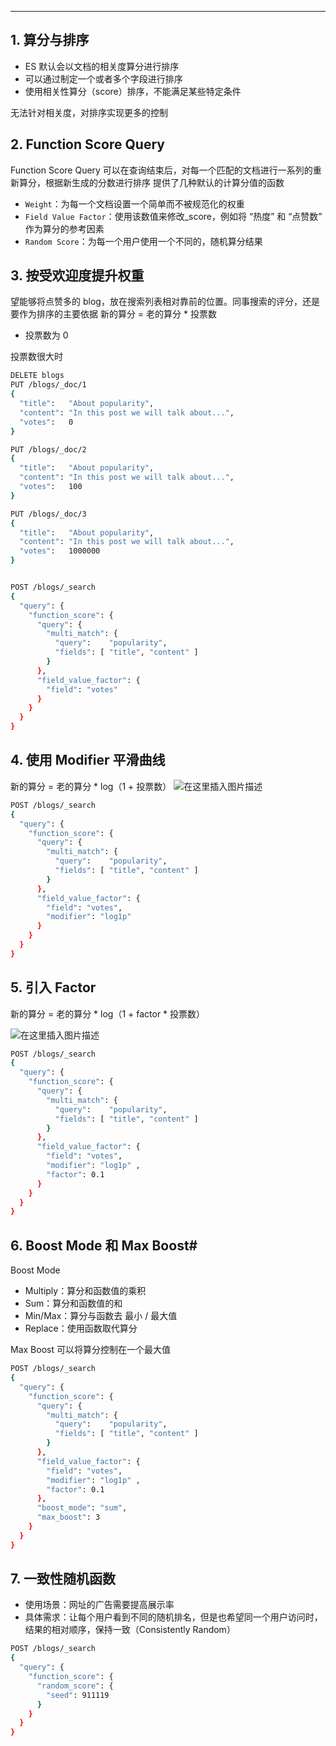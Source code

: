 

-----
## 1. 算分与排序

 - ES 默认会以文档的相关度算分进行排序
 - 可以通过制定一个或者多个字段进行排序
 - 使用相关性算分（score）排序，不能满足某些特定条件

无法针对相关度，对排序实现更多的控制

## 2. Function Score Query
Function Score Query
可以在查询结束后，对每一个匹配的文档进行一系列的重新算分，根据新生成的分数进行排序
提供了几种默认的计算分值的函数

 - `Weight`：为每一个文档设置一个简单而不被规范化的权重
 - `Field Value Factor`：使用该数值来修改_score，例如将 “热度” 和 “点赞数” 作为算分的参考因素
 - `Random Score`：为每一个用户使用一个不同的，随机算分结果


## 3. 按受欢迎度提升权重
望能够将点赞多的 blog，放在搜索列表相对靠前的位置。同事搜索的评分，还是要作为排序的主要依据
新的算分 = 老的算分 * 投票数

 - 投票数为 0

投票数很大时

```bash
DELETE blogs
PUT /blogs/_doc/1
{
  "title":   "About popularity",
  "content": "In this post we will talk about...",
  "votes":   0
}

PUT /blogs/_doc/2
{
  "title":   "About popularity",
  "content": "In this post we will talk about...",
  "votes":   100
}

PUT /blogs/_doc/3
{
  "title":   "About popularity",
  "content": "In this post we will talk about...",
  "votes":   1000000
}


POST /blogs/_search
{
  "query": {
    "function_score": {
      "query": {
        "multi_match": {
          "query":    "popularity",
          "fields": [ "title", "content" ]
        }
      },
      "field_value_factor": {
        "field": "votes"
      }
    }
  }
}
```
## 4. 使用 Modifier 平滑曲线
新的算分 = 老的算分 * log（1 + 投票数）
![在这里插入图片描述](https://img-blog.csdnimg.cn/20210223141059977.png?x-oss-process=image/watermark,type_ZmFuZ3poZW5naGVpdGk,shadow_10,text_aHR0cHM6Ly9ibG9nLmNzZG4ubmV0L3hpeGloYWhhbGVsZWhlaGU=,size_16,color_FFFFFF,t_70)

```bash
POST /blogs/_search
{
  "query": {
    "function_score": {
      "query": {
        "multi_match": {
          "query":    "popularity",
          "fields": [ "title", "content" ]
        }
      },
      "field_value_factor": {
        "field": "votes",
        "modifier": "log1p"
      }
    }
  }
}
```

## 5. 引入 Factor

新的算分 = 老的算分 * log（1 + factor * 投票数）

![在这里插入图片描述](https://img-blog.csdnimg.cn/20210223141253165.png?x-oss-process=image/watermark,type_ZmFuZ3poZW5naGVpdGk,shadow_10,text_aHR0cHM6Ly9ibG9nLmNzZG4ubmV0L3hpeGloYWhhbGVsZWhlaGU=,size_16,color_FFFFFF,t_70)

```bash
POST /blogs/_search
{
  "query": {
    "function_score": {
      "query": {
        "multi_match": {
          "query":    "popularity",
          "fields": [ "title", "content" ]
        }
      },
      "field_value_factor": {
        "field": "votes",
        "modifier": "log1p" ,
        "factor": 0.1
      }
    }
  }
}
```
## 6. Boost Mode 和 Max Boost#
Boost Mode

 - Multiply：算分和函数值的乘积
 - Sum：算分和函数值的和
 - Min/Max：算分与函数去 最小 / 最大值
 - Replace：使用函数取代算分
 
  Max Boost 可以将算分控制在一个最大值

```bash
POST /blogs/_search
{
  "query": {
    "function_score": {
      "query": {
        "multi_match": {
          "query":    "popularity",
          "fields": [ "title", "content" ]
        }
      },
      "field_value_factor": {
        "field": "votes",
        "modifier": "log1p" ,
        "factor": 0.1
      },
      "boost_mode": "sum",
      "max_boost": 3
    }
  }
}


```
## 7. 一致性随机函数

 - 使用场景：网址的广告需要提高展示率
 - 具体需求：让每个用户看到不同的随机排名，但是也希望同一个用户访问时，结果的相对顺序，保持一致（Consistently Random）

```bash
POST /blogs/_search
{
  "query": {
    "function_score": {
      "random_score": {
        "seed": 911119
      }
    }
  }
}
```

